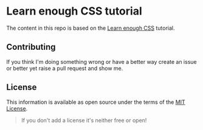 # Learn enough CSS tutorial

The content in this repo is based on the [Learn enough CSS](https://www.learnenough.com/css-and-layout-tutorial-tutorial/) tutorial.

## Contributing

If you think I'm doing something wrong or have a better way create an issue or better yet raise a pull request and show me.

## License

This information is available as open source under the terms of the [MIT License](http://opensource.org/licenses/MIT).

> If you don't add a license it's neither free or open!
